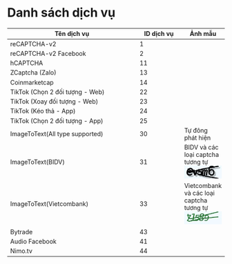 # Danh sách dịch vụ

<table><thead><tr><th width="320">Tên dịch vụ</th><th width="109">ID dịch vụ</th><th>Ảnh mẫu</th></tr></thead><tbody><tr><td>reCAPTCHA-v2</td><td>1</td><td></td></tr><tr><td>reCAPTCHA-v2 Facebook</td><td>2</td><td></td></tr><tr><td>hCAPTCHA</td><td>11</td><td></td></tr><tr><td>ZCaptcha (Zalo)</td><td>13</td><td></td></tr><tr><td>Coinmarketcap</td><td>14</td><td></td></tr><tr><td>TikTok (Chọn 2 đối tượng - Web)</td><td>22</td><td></td></tr><tr><td>TikTok (Xoay đối tượng - Web)</td><td>23</td><td></td></tr><tr><td>TikTok (Kéo thả - App)</td><td>24</td><td></td></tr><tr><td>TikTok (Chọn 2 đối tượng - App)</td><td>25</td><td></td></tr><tr><td>ImageToText(All type supported)</td><td>30</td><td>Tự đông phát hiện </td></tr><tr><td>ImageToText(BIDV)</td><td>31</td><td>BIDV và các loại captcha tương tự<img src=".gitbook/assets/8857ad09-76a8-f8f0-c462-c91696356841.jpg" alt=""></td></tr><tr><td>ImageToText(Vietcombank)</td><td>33</td><td>Vietcombank và các loại captcha tương tự<img src=".gitbook/assets/ba06d359-7c01-0959-7d3b-6e504c090bda (1).jpg" alt=""></td></tr><tr><td>Bytrade</td><td>43</td><td></td></tr><tr><td>Audio Facebook</td><td>41</td><td></td></tr><tr><td>Nimo.tv</td><td>44</td><td></td></tr></tbody></table>
